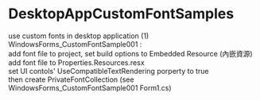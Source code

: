 # DesktopAppCustomFontSamples
use custom fonts in desktop application
(1) WindowsForms_CustomFontSample001 :  
add font file to project, set build options to Embedded Resource (內嵌資源)  
add font file to Properties.Resources.resx  
set UI contols' UseCompatibleTextRendering porperty to true  
then create PrivateFontCollection (see WindowsForms_CustomFontSample001 Form1.cs)  
